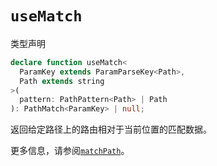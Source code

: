# `useMatch`

类型声明

```ts
declare function useMatch<
  ParamKey extends ParamParseKey<Path>,
  Path extends string
>(
  pattern: PathPattern<Path> | Path
): PathMatch<ParamKey> | null;
```

返回给定路径上的路由相对于当前位置的匹配数据。

更多信息，请参阅[`matchPath`](https://baimingxuan.github.io/react-router6-doc/utils/match-path)。